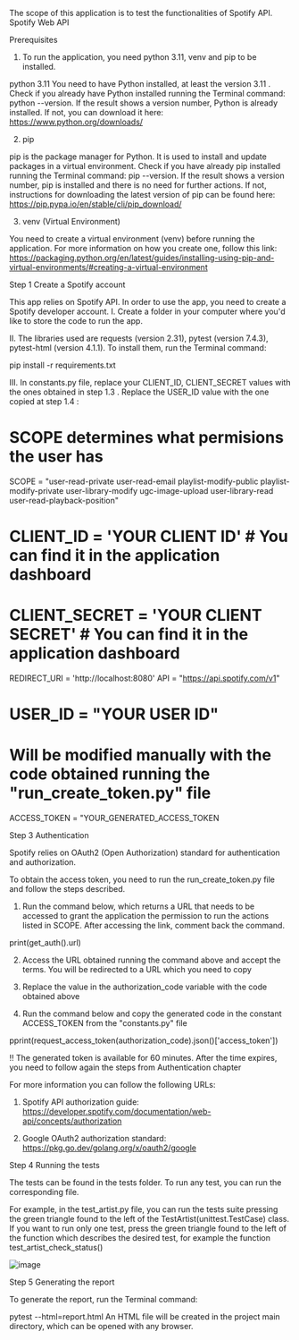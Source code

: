 The scope of this application is to test the functionalities of Spotify API. Spotify Web API

Prerequisites
1. To run the application, you need python 3.11, venv and pip to be installed.

python 3.11
You need to have Python installed, at least the version 3.11 . Check if you already have Python installed running the Terminal command: python --version. If the result shows a version number, Python is already installed. 
If not, you can download it here: https://www.python.org/downloads/

2. pip

pip is the package manager for Python. It is used to install and update packages in a virtual environment. Check if you have already pip installed running the Terminal command: pip --version. 
If the result shows a version number, pip is installed and there is no need for further actions. If not, instructions for downloading the latest version of pip can be found here: https://pip.pypa.io/en/stable/cli/pip_download/

3. venv (Virtual Environment)

You need to create a virtual environment (venv) before running the application. For more information on how you create one, follow this link:
https://packaging.python.org/en/latest/guides/installing-using-pip-and-virtual-environments/#creating-a-virtual-environment

Step 1 Create a Spotify account

This app relies on Spotify API. In order to use the app, you need to create a Spotify developer account.
I. Create a folder in your computer where you'd like to store the code to run the app.

II. The libraries used are requests (version 2.31), pytest (version 7.4.3), pytest-html (version 4.1.1). To install them, run the Terminal command:

pip install -r requirements.txt

III. In constants.py file, replace your CLIENT_ID, CLIENT_SECRET values with the ones obtained in step 1.3 . Replace the USER_ID value with the one copied at step 1.4 :

# SCOPE determines what  permisions the user has
SCOPE = "user-read-private user-read-email playlist-modify-public playlist-modify-private user-library-modify ugc-image-upload user-library-read user-read-playback-position"

# CLIENT_ID = 'YOUR CLIENT ID' # You can find it in the application dashboard

# CLIENT_SECRET = 'YOUR CLIENT SECRET' # You can find it in the application dashboard

REDIRECT_URI = 'http://localhost:8080'
API = "https://api.spotify.com/v1"

# USER_ID = "YOUR USER ID"


# Will be modified manually with the code obtained running the "run_create_token.py" file
ACCESS_TOKEN = "YOUR_GENERATED_ACCESS_TOKEN

Step 3 Authentication

Spotify relies on OAuth2 (Open Authorization) standard for authentication and authorization.

To obtain the access token, you need to run the run_create_token.py file and follow the steps described.

1. Run the command below, which returns a URL that needs to be accessed to grant the application the permission to run the actions listed in SCOPE. After accessing the link, comment back the command.

print(get_auth().url)

2. Access the URL obtained running the command above and accept the terms. You will be redirected to a URL which you need to copy

3. Replace the value in the authorization_code variable with the code obtained above

4. Run the command below and copy the generated code in the constant ACCESS_TOKEN from the "constants.py" file

pprint(request_access_token(authorization_code).json()['access_token'])

‼️ The generated token is available for 60 minutes. After the time expires, you need to follow again the steps from Authentication chapter

For more information you can follow the following URLs:

1. Spotify API authorization guide: https://developer.spotify.com/documentation/web-api/concepts/authorization

2. Google OAuth2 authorization standard: https://pkg.go.dev/golang.org/x/oauth2/google

Step 4 Running the tests

The tests can be found in the tests folder. To run any test, you can run the corresponding file.

For example, in the test_artist.py file, you can run the tests suite pressing the green triangle found to the left of the TestArtist(unittest.TestCase) class. If you want to run only one test, press the green triangle found to the left 
of the function which describes the desired test, for example the function test_artist_check_status()

![image](https://github.com/Lulu846/Automation_Testing_Spotify_API_Python/assets/129788963/ad45cbbf-ead8-4c3a-8ed3-553cd05ee9b0)

Step 5 Generating the report

To generate the report, run the Terminal command:

pytest --html=report.html
An HTML file will be created in the project main directory, which can be opened with any browser.




